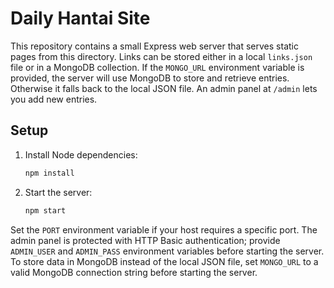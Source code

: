 # Daily Hantai Site

This repository contains a small Express web server that serves static pages from this directory. Links can be stored either in a local `links.json` file or in a MongoDB collection. If the `MONGO_URL` environment variable is provided, the server will use MongoDB to store and retrieve entries. Otherwise it falls back to the local JSON file. An admin panel at `/admin` lets you add new entries.

## Setup

1. Install Node dependencies:
   ```bash
   npm install
   ```
2. Start the server:
   ```bash
   npm start
   ```

Set the `PORT` environment variable if your host requires a specific port. The admin panel is protected with HTTP Basic authentication; provide `ADMIN_USER` and `ADMIN_PASS` environment variables before starting the server.
To store data in MongoDB instead of the local JSON file, set `MONGO_URL` to a valid MongoDB connection string before starting the server.

